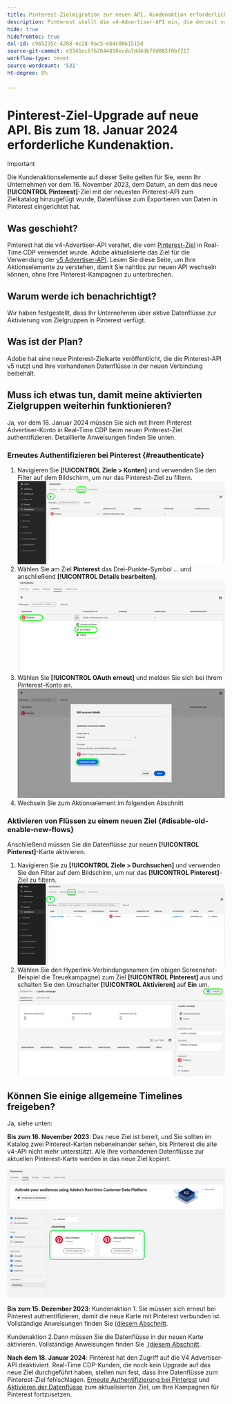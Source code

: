 ```yaml
---
title: Pinterest-Zielmigration zur neuen API. Kundenaktion erforderlich.
description: Pinterest stellt die v4-Advertiser-API ein, die derzeit vom Pinterest-Ziel in Real-Time CDP verwendet wird. Verstehen Sie Ihre Aktionselemente, um nahtlos auf die neue API umzusteigen, ohne Ihre Pinterest-Kampagnen zu unterbrechen.
hide: true
hidefromtoc: true
exl-id: c965235c-4208-4c28-9ac5-eb4c0061515d
source-git-commit: e3341ec6f62844858ecda7dd4db70d085f0bf217
workflow-type: tm+mt
source-wordcount: '531'
ht-degree: 0%

---
```


# Pinterest-Ziel-Upgrade auf neue API. Bis zum 18. Januar 2024 erforderliche Kundenaktion.

>[!IMPORTANT]
>
>Die Kundenaktionselemente auf dieser Seite gelten für Sie, wenn Ihr Unternehmen vor dem 16. November 2023, dem Datum, an dem das neue **[!UICONTROL Pinterest]**-Ziel mit der neuesten Pinterest-API zum Zielkatalog hinzugefügt wurde, Datenflüsse zum Exportieren von Daten in Pinterest eingerichtet hat.

## Was geschieht?

Pinterest hat die v4-Advertiser-API veraltet, die vom [Pinterest-Ziel](/help/destinations/catalog/advertising/pinterest.md) in Real-Time CDP verwendet wurde. Adobe aktualisierte das Ziel für die Verwendung der [v5 Advertiser-API](https://developers.pinterest.com/docs/getting-started/migration/). Lesen Sie diese Seite, um Ihre Aktionselemente zu verstehen, damit Sie nahtlos zur neuen API wechseln können, ohne Ihre Pinterest-Kampagnen zu unterbrechen.

## Warum werde ich benachrichtigt?

Wir haben festgestellt, dass Ihr Unternehmen über aktive Datenflüsse zur Aktivierung von Zielgruppen in Pinterest verfügt.

## Was ist der Plan?

Adobe hat eine neue Pinterest-Zielkarte veröffentlicht, die die Pinterest-API v5 nutzt und Ihre vorhandenen Datenflüsse in der neuen Verbindung beibehält.

## Muss ich etwas tun, damit meine aktivierten Zielgruppen weiterhin funktionieren?

Ja, vor dem 18. Januar 2024 müssen Sie sich mit Ihrem Pinterest Advertiser-Konto in Real-Time CDP beim neuen Pinterest-Ziel authentifizieren. Detaillierte Anweisungen finden Sie unten.

### Erneutes Authentifizieren bei Pinterest {#reauthenticate}

1. Navigieren Sie **[!UICONTROL Ziele > Konten]** und verwenden Sie den Filter auf dem Bildschirm, um nur das Pinterest-Ziel zu filtern.
   ![Nur Pinterest-Konten filtern](/help/destinations/assets/catalog/advertising/pinterest-migration/filter-pinterest-acconts-only.png)
2. Wählen Sie am Ziel **Pinterest** das Drei-Punkte-Symbol … und anschließend **[!UICONTROL Details bearbeiten]**.
   ![Details bearbeiten auswählen](/help/destinations/assets/catalog/advertising/pinterest-migration/edit-details-pinterest.png)
3. Wählen Sie **[!UICONTROL OAuth erneut]** und melden Sie sich bei Ihrem Pinterest-Konto an.
   ![Wählen Sie OAuth erneut verbinden aus](/help/destinations/assets/catalog/advertising/pinterest-migration/reconnect-oauth-pinterest.png)
4. Wechseln Sie zum Aktionselement im folgenden Abschnitt

### Aktivieren von Flüssen zu einem neuen Ziel {#disable-old-enable-new-flows}

Anschließend müssen Sie die Datenflüsse zur neuen **[!UICONTROL Pinterest]**-Karte aktivieren.

1. Navigieren Sie zu **[!UICONTROL Ziele > Durchsuchen]** und verwenden Sie den Filter auf dem Bildschirm, um nur das **[!UICONTROL Pinterest]**-Ziel zu filtern.
   ![Filtern Sie Pinterest-Datenflüsse nur auf der Registerkarte Durchsuchen](/help/destinations/assets/catalog/advertising/pinterest-migration/filter-pinterest-browse.png)
2. Wählen Sie den Hyperlink-Verbindungsnamen (im obigen Screenshot-Beispiel die Treuekampagne) zum Ziel **[!UICONTROL Pinterest]** aus und schalten Sie den Umschalter **[!UICONTROL Aktivieren]** auf **Ein** um.
   ![Ein-/Ausschalten für neue Verbindungen und Aus für alte Verbindungen](/help/destinations/assets/catalog/advertising/pinterest-migration/enable-disable-toggle-new-destination.png)

<!--

While no disruption to your campaigns is expected, remember to check in the Pinterest UI that everything works as expected.

-->

## Können Sie einige allgemeine Timelines freigeben?

Ja, siehe unten:

**Bis zum 16. November 2023**: Das neue Ziel ist bereit, und Sie sollten im Katalog zwei Pinterest-Karten nebeneinander sehen, bis Pinterest die alte v4-API nicht mehr unterstützt. Alle Ihre vorhandenen Datenflüsse zur aktuellen Pinterest-Karte werden in das neue Ziel kopiert.

![Altes und neues Pinterest-Ziel nebeneinander](/help/destinations/assets/catalog/advertising/pinterest-migration/pinterest-two-cards-side-by-side.png)

<!--

>[!IMPORTANT]
>
>After November 16th, 2023 the legacy Pinterest destination is marked **[!UICONTROL Deprecating]**. <span class="preview">Any changes that you make to dataflows to the (Deprecating) Pinterest destination after November 16th will *not* be automatically carried over to the new Pinterest destination. </span>
>For example, we *do not recommend* that you activate new audiences to the old destination after November 16th. If you do that, you will then have to follow the [regular activation steps](/help/destinations/ui/activate-segment-streaming-destinations.md) to add the audience to the new destination once the customer actions are taken.

-->

**Bis zum 15. Dezember 2023**: <span class="preview">Kundenaktion 1</span>. Sie müssen sich erneut bei Pinterest authentifizieren, damit die neue Karte mit Pinterest verbunden ist. Vollständige Anweisungen finden Sie [&#x200B; (diesem Abschnitt](#reauthenticate).

<span class="preview">Kundenaktion 2</span>.Dann müssen Sie die Datenflüsse in der neuen Karte aktivieren. Vollständige Anweisungen finden Sie [&#x200B; (diesem Abschnitt](#disable-old-enable-new-flows).

<!--

>[!IMPORTANT]
>
>After December 15th, 2023, Adobe does not guarantee the integrity of dataflows to the old **[!UICONTROL (Deprecating) Pinterest]** destination.

-->

**Nach dem 18. Januar 2024**: <span class="preview">Pinterest hat den Zugriff auf die V4 Advertiser-API deaktiviert. Real-Time CDP-Kunden, die noch kein Upgrade auf das neue Ziel durchgeführt haben, stellen nun fest, dass ihre Datenflüsse zum Pinterest-Ziel fehlschlagen. [Erneute Authentifizierung bei Pinterest](#reauthenticate) und [Aktivieren der Datenflüsse](#disable-old-enable-new-flows) zum aktualisierten Ziel, um Ihre Kampagnen für Pinterest fortzusetzen.</span>

<!--

## Other items to note

After you enable the dataflows on the new destination card and disable the dataflows on the old destination cards, you should see no disruption in your campaigns or in the numbers of qualified profiles in the audiences coming in from Adobe Real-Time CDP.

-->
